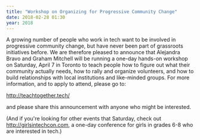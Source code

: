 ```yaml
---
title: "Workshop on Organizing for Progressive Community Change"
date: 2018-02-28 01:30
year: 2018
---
```


A growing number of people who work in tech want to be involved in
progressive community change, but have never been part of grassroots
initiatives before. We are therefore pleased to announce that
Alejandra Bravo and Graham Mitchell will be running a one-day hands-on
workshop on Saturday, April 7 in Toronto to teach people how to figure
out what their community actually needs, how to rally and organize
volunteers, and how to build relationships with local institutions and
like-minded groups. For more information, and to apply to attend,
please go to:

<http://teachtogether.tech/>

and please share this announcement with anyone who might be
interested.

(And if you're looking for other events that Saturday, check out
<http://girlsintechcon.com>, a one-day conference for girls in grades
6-8 who are interested in tech.)
